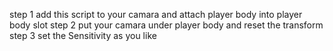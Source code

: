 step 1 add this script to your camara and attach player body into player body slot 
step 2 put your camara under player body and reset the transform 
step 3 set the Sensitivity as you like

